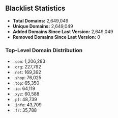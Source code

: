 ## Blacklist Statistics

- **Total Domains:** 2,649,049
- **Unique Domains:** 2,649,049
- **Added Domains Since Last Version:** 2,649,049
- **Removed Domains Since Last Version:** 0

### Top-Level Domain Distribution

-  `.com`: 1,206,283
-  `.org`: 227,792
-  `.net`: 169,392
-  `.shop`: 76,025
-  `.top`: 65,350
-  `.io`: 64,119
-  `.xyz`: 60,588
-  `.pl`: 48,739
-  `.info`: 43,709
-  `.fr`: 35,788
